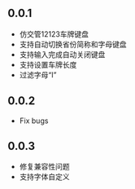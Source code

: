 ## 0.0.1

* 仿交管12123车牌键盘
* 支持自动切换省份简称和字母键盘
* 支持输入完成自动关闭键盘
* 支持设置车牌长度
* 过滤字母“I”

## 0.0.2

* Fix bugs

## 0.0.3

* 修复兼容性问题
* 支持字体自定义
